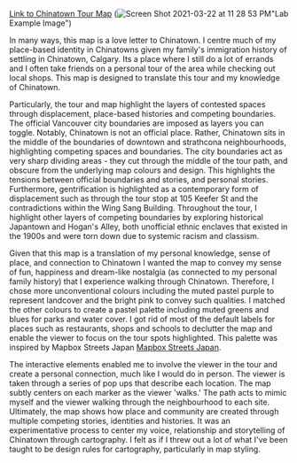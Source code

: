 
[Link to Chinatown Tour Map](https://suyuhe.github.io/suyuhe-web/lab-two.html)
(![Screen Shot 2021-03-22 at 11 28 53 PM](https://user-images.githubusercontent.com/68033607/112103222-ae2c5c80-8b66-11eb-8b10-dd83c4c5717d.png)"Lab Example Image")

In many ways, this map is a love letter to Chinatown. I centre much of my place-based identity in Chinatowns given my family's immigration history of settling in Chinatown, Calgary. Its a place where I still do a lot of errands and I often take friends on a personal tour of the area while checking out local shops. This map is designed to translate this tour and my knowledge of Chinatown. 

Particularly, the tour and map highlight the layers of contested spaces through displacement, place-based histories and competing boundaries. The official Vancouver city boundaries are imposed as layers you can toggle. Notably, Chinatown is not an official place. Rather, Chinatown sits in the middle of the boundaries of downtown and strathcona neighbourhoods, highlighting competing spaces and boundaries. The city boundaries act as very sharp dividing areas - they cut through the middle of the tour path, and obscure from the underlying map colours and design. This highlights the tensions between official boundaries and stories, and personal stories. Furthermore, gentrification is highlighted as a contemporary form of displacement such as through the tour stop at 105 Keefer St and the contradictions within the Wing Sang Building. Throughout the tour, I highlight other layers of competing boundaries by exploring historical Japantown and Hogan's Alley, both unofficial ethnic enclaves that existed in the 1900s and were torn down due to systemic racism and classism. 

Given that this map is a translation of my personal knowledge, sense of place, and connection to Chinatown I wanted the map to convey my sense of fun, happiness and dream-like nostalgia (as connected to my personal family history) that I experience walking through Chinatown. Therefore, I chose more unconventional colours including the muted pastel purple to represent landcover and the bright pink to convey such qualities. I matched the other colours to create a pastel palette including muted greens and blues for parks and water cover. I got rid of most of the default labels for places such as restaurants, shops and schools to declutter the map and enable the viewer to focus on the tour spots highlighted. This palette was inspired by Mapbox Streets Japan [Mapbox Streets Japan](https://www.mapbox.com/gallery/#mapbox-streets%20japan).

The interactive elements enabled me to involve the viewer in the tour and create a personal connection, much like I would do in person. The viewer is taken through a series of pop ups that describe each location. The map subtly centers on each marker as the viewer 'walks.' The path acts to mimic myself and the viewer walking through the neighbourhood to each site. 
Ultimately, the map shows how place and community are created through multiple competing stories, identities and histories. It was an experimentative process to center my voice, relationship and storytelling of Chinatown through cartography. I felt as if I threw out a lot of what I've been taught to be design rules for cartography, particularly in map styling.
